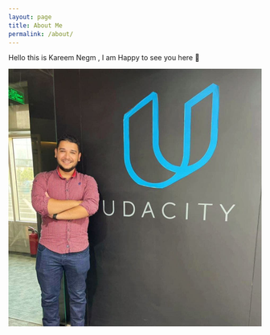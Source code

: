 ```yaml
---
layout: page
title: About Me
permalink: /about/
---
```

Hello this is Kareem Negm , I am Happy to see you here 👋

![](https://github.com/Kareem-negm/kareemnegm/blob/master/images/personalphoto.jpg)
